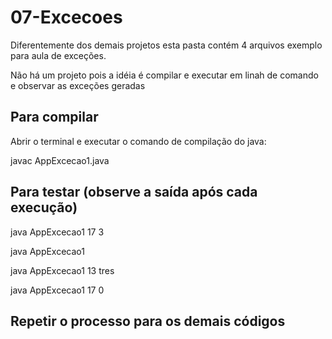 # 07-Excecoes

Diferentemente dos demais projetos esta pasta contém 4 arquivos exemplo para aula de exceções.

Não há um projeto pois a idéia é compilar e executar em linah de comando e observar as exceções geradas

## Para compilar

Abrir o terminal e executar o comando de compilação do java:

javac AppExcecao1.java

## Para testar (observe a saída após cada execução)


java AppExcecao1 17 3

java AppExcecao1

java AppExcecao1 13 tres 

java AppExcecao1 17 0

## Repetir o processo para os demais códigos 


